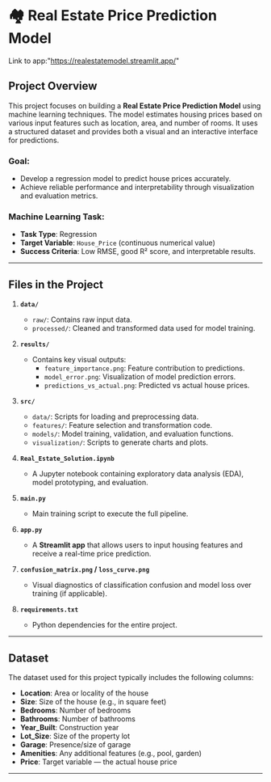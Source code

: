 # 🏘️ Real Estate Price Prediction Model

Link to app:"https://realestatemodel.streamlit.app/"

## Project Overview

This project focuses on building a **Real Estate Price Prediction Model** using machine learning techniques. The model estimates housing prices based on various input features such as location, area, and number of rooms. It uses a structured dataset and provides both a visual and an interactive interface for predictions.

### **Goal**:
- Develop a regression model to predict house prices accurately.
- Achieve reliable performance and interpretability through visualization and evaluation metrics.

### **Machine Learning Task**:
- **Task Type**: Regression  
- **Target Variable**: `House_Price` (continuous numerical value)  
- **Success Criteria**: Low RMSE, good R² score, and interpretable results.

---

## Files in the Project

1. **`data/`**
   - `raw/`: Contains raw input data.
   - `processed/`: Cleaned and transformed data used for model training.

2. **`results/`**
   - Contains key visual outputs:
     - `feature_importance.png`: Feature contribution to predictions.
     - `model_error.png`: Visualization of model prediction errors.
     - `predictions_vs_actual.png`: Predicted vs actual house prices.

3. **`src/`**
   - `data/`: Scripts for loading and preprocessing data.
   - `features/`: Feature selection and transformation code.
   - `models/`: Model training, validation, and evaluation functions.
   - `visualization/`: Scripts to generate charts and plots.

4. **`Real_Estate_Solution.ipynb`**
   - A Jupyter notebook containing exploratory data analysis (EDA), model prototyping, and evaluation.

5. **`main.py`**
   - Main training script to execute the full pipeline.

6. **`app.py`**
   - A **Streamlit app** that allows users to input housing features and receive a real-time price prediction.

7. **`confusion_matrix.png` / `loss_curve.png`**
   - Visual diagnostics of classification confusion and model loss over training (if applicable).

8. **`requirements.txt`**
   - Python dependencies for the entire project.

---

## Dataset

The dataset used for this project typically includes the following columns:

- **Location**: Area or locality of the house
- **Size**: Size of the house (e.g., in square feet)
- **Bedrooms**: Number of bedrooms
- **Bathrooms**: Number of bathrooms
- **Year_Built**: Construction year
- **Lot_Size**: Size of the property lot
- **Garage**: Presence/size of garage
- **Amenities**: Any additional features (e.g., pool, garden)
- **Price**: Target variable — the actual house price

---

